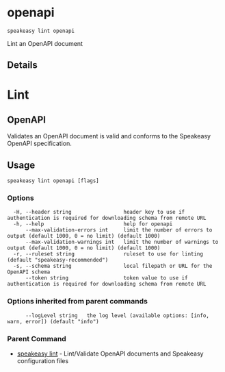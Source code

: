 # openapi  
`speakeasy lint openapi`  


Lint an OpenAPI document  

## Details

# Lint 
## OpenAPI

Validates an OpenAPI document is valid and conforms to the Speakeasy OpenAPI specification.

## Usage

```
speakeasy lint openapi [flags]
```

### Options

```
  -H, --header string                 header key to use if authentication is required for downloading schema from remote URL
  -h, --help                          help for openapi
      --max-validation-errors int     limit the number of errors to output (default 1000, 0 = no limit) (default 1000)
      --max-validation-warnings int   limit the number of warnings to output (default 1000, 0 = no limit) (default 1000)
  -r, --ruleset string                ruleset to use for linting (default "speakeasy-recommended")
  -s, --schema string                 local filepath or URL for the OpenAPI schema
      --token string                  token value to use if authentication is required for downloading schema from remote URL
```

### Options inherited from parent commands

```
      --logLevel string   the log level (available options: [info, warn, error]) (default "info")
```

### Parent Command

* [speakeasy lint](README.md)	 - Lint/Validate OpenAPI documents and Speakeasy configuration files
